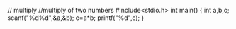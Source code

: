 // multiply
//multiply of two numbers
#include<stdio.h>
int main()
{
   int a,b,c;
   scanf("%d%d",&a,&b);
   c=a*b;
   printf("%d",c);
}
